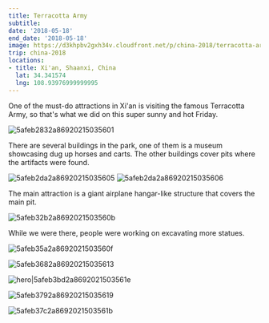 ```yaml
---
title: Terracotta Army
subtitle: 
date: '2018-05-18'
end_date: '2018-05-18'
image: https://d3khpbv2gxh34v.cloudfront.net/p/china-2018/terracotta-army/5afeb58c2a86920215035622.jpg
trip: china-2018
locations:
- title: Xi'an, Shaanxi, China
  lat: 34.341574
  lng: 108.93976999999995
---
```


One of the must-do attractions in Xi'an is visiting the famous Terracotta Army, so that's what we did on this super sunny and hot Friday.

![5afeb2832a86920215035601](https://d3khpbv2gxh34v.cloudfront.net/p/china-2018/terracotta-army/5afeb2862a86920215035602.jpg "1.5")

There are several buildings in the park, one of them is a museum showcasing dug up horses and carts. The other buildings cover pits where the artifacts were found. 

![5afeb2da2a86920215035605](https://d3khpbv2gxh34v.cloudfront.net/p/china-2018/terracotta-army/5afeb2dd2a86920215035607.jpg "1.5")
![5afeb2da2a86920215035606](https://d3khpbv2gxh34v.cloudfront.net/p/china-2018/terracotta-army/5afeb2df2a86920215035609.jpg "0.858")

The main attraction is a giant airplane hangar-like structure that covers the main pit. 

![5afeb32b2a8692021503560b](https://d3khpbv2gxh34v.cloudfront.net/p/china-2018/terracotta-army/5afeb32e2a8692021503560d.jpg "1.5")

While we were there, people were working on excavating more statues. 

![5afeb35a2a8692021503560f](https://d3khpbv2gxh34v.cloudfront.net/p/china-2018/terracotta-army/5afeb35e2a86920215035611.jpg "1.5")

![5afeb3682a86920215035613](https://d3khpbv2gxh34v.cloudfront.net/p/china-2018/terracotta-army/5afeb3692a86920215035614.jpg "1.5")

![hero|5afeb3bd2a8692021503561e](https://d3khpbv2gxh34v.cloudfront.net/p/china-2018/terracotta-army/5afeb3bd2a8692021503561e.jpg "1.5")

![5afeb3792a86920215035619](https://d3khpbv2gxh34v.cloudfront.net/p/china-2018/terracotta-army/5afeb37a2a8692021503561a.jpg "1.5")

![5afeb37c2a8692021503561b](https://d3khpbv2gxh34v.cloudfront.net/p/china-2018/terracotta-army/5afeb37c2a8692021503561c.jpg "1.5")

